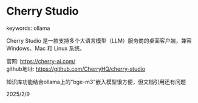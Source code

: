 # Cherry Studio

keywords: ollama  

Cherry Studio 是一款支持多个大语言模型（LLM）服务商的桌面客户端，兼容 Windows、Mac 和 Linux 系统。  

官网: https://cherry-ai.com/  
github地址: https://github.com/CherryHQ/cherry-studio  

知识库功能结合ollama上的"bge-m3"嵌入模型很方便，但文档引用还有问题  


2025/2/9  
